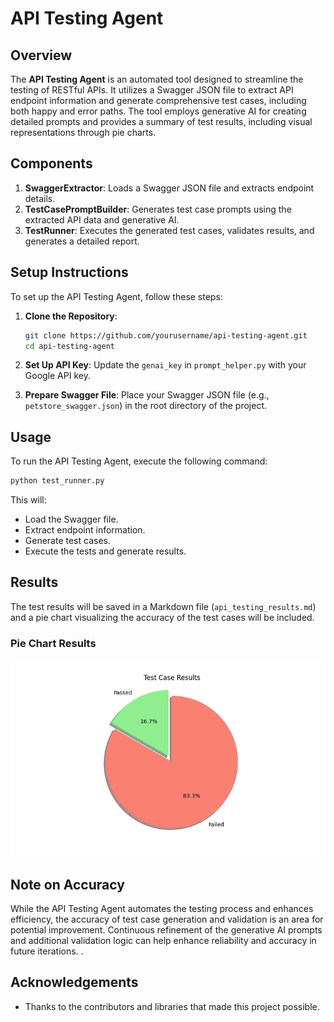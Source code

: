 
# API Testing Agent

## Overview

The **API Testing Agent** is an automated tool designed to streamline the testing of RESTful APIs. It utilizes a Swagger JSON file to extract API endpoint information and generate comprehensive test cases, including both happy and error paths. The tool employs generative AI for creating detailed prompts and provides a summary of test results, including visual representations through pie charts.

## Components

1. **SwaggerExtractor**: Loads a Swagger JSON file and extracts endpoint details.
2. **TestCasePromptBuilder**: Generates test case prompts using the extracted API data and generative AI.
3. **TestRunner**: Executes the generated test cases, validates results, and generates a detailed report.

## Setup Instructions

To set up the API Testing Agent, follow these steps:

1. **Clone the Repository**:
   ```bash
   git clone https://github.com/yourusername/api-testing-agent.git
   cd api-testing-agent
   ```

2. **Set Up API Key**:
   Update the `genai_key` in `prompt_helper.py` with your Google API key.


3. **Prepare Swagger File**:
   Place your Swagger JSON file (e.g., `petstore_swagger.json`) in the root directory of the project.

## Usage

To run the API Testing Agent, execute the following command:

```bash
python test_runner.py
```

This will:
- Load the Swagger file.
- Extract endpoint information.
- Generate test cases.
- Execute the tests and generate results.

## Results

The test results will be saved in a Markdown file (`api_testing_results.md`) and a pie chart visualizing the accuracy of the test cases will be included.

### Pie Chart Results

![Test Case Results](test_case_results_pie_chart.png)

## Note on Accuracy

While the API Testing Agent automates the testing process and enhances efficiency, the accuracy of test case generation and validation is an area for potential improvement. Continuous refinement of the generative AI prompts and additional validation logic can help enhance reliability and accuracy in future iterations.
.

## Acknowledgements

- Thanks to the contributors and libraries that made this project possible.
